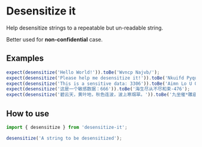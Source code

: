 # Desensitize it

Help desensitize strings to a repeatable but un-readable string.

Better used for **non-confidential** case.

## Examples

```javascript
expect(desensitize('Hello World!')).toBe('Wvncp Najvb/');
expect(desensitize('Please help me desensitize it!')).toBe('Nkuifd Pyqu Wm Djhtnysxdtf Wu:');
expect(desensitize('This is a sensitive data: 3306')).toBe('Aimn Lo U Qwfoymihe Rlzg- 6431');
expect(desensitize('这是一个敏感数据：666')).toBe('海生尽从不尽和束-476');
expect(desensitize('碧云天，黄叶地，秋色连波，波上寒烟翠。')).toBe('九坐催*雕庙献:年九韵身+两梦学上手.');
```

## How to use

```typescript
import { desensitize } from 'desensitize-it';

desensitize('A string to be desensitized');
```
